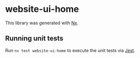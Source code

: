 # website-ui-home

This library was generated with [Nx](https://nx.dev).

## Running unit tests

Run `nx test website-ui-home` to execute the unit tests via [Jest](https://jestjs.io).
